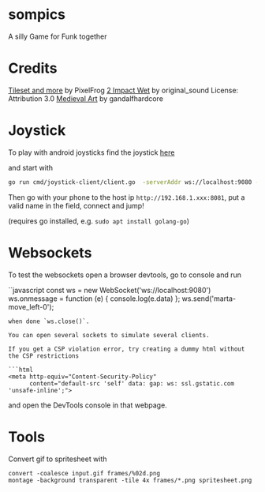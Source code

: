 # sompics

A silly Game for Funk together

# Credits

[Tileset and more](https://pixelfrog-assets.itch.io/kings-and-pigs) by PixelFrog
[2 Impact Wet](https://freesound.org/s/376818/) by original_sound License: Attribution 3.0
[Medieval Art](https://gandalfhardcore.itch.io/free-pixel-art-male-and-female-character) by gandalfhardcore

# Joystick

To play with android joysticks find the joystick [here](https://github.com/diegoquintanav/go-joystick)

and start with

```bash
go run cmd/joystick-client/client.go  -serverAddr ws://localhost:9080 -clientAddr 0.0.0.0:8081 -clientName ""
```
Then go with your phone to the host ip `http://192.168.1.xxx:8081`, put a valid name in the field,
connect and jump!

(requires go installed, e.g. `sudo apt install golang-go`)

# Websockets

To test the websockets open a browser devtools, go to console and run

``javascript
const ws = new WebSocket('ws://localhost:9080')
ws.onmessage = function (e) { console.log(e.data) };
ws.send('marta-move_left-0');
```
when done `ws.close()`.

You can open several sockets to simulate several clients.

If you get a CSP violation error, try creating a dummy html without the CSP restrictions

```html
<meta http-equiv="Content-Security-Policy"
      content="default-src 'self' data: gap: ws: ssl.gstatic.com 'unsafe-inline';">
```
and open the DevTools console in that webpage.

# Tools

Convert gif to spritesheet with

```
convert -coalesce input.gif frames/%02d.png
montage -background transparent -tile 4x frames/*.png spritesheet.png
```
